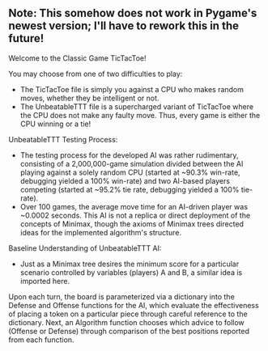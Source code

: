 ## Note: This somehow does not work in Pygame's newest version; I'll have to rework this in the future!

Welcome to the Classic Game TicTacToe!

You may choose from one of two difficulties to play:
- The TicTacToe file is simply you against a CPU who makes random moves, 
whether they be intelligent or not.
- The UnbeatableTTT file is a supercharged variant of TicTacToe where the CPU does not 
make any faulty move. Thus, every game is either the CPU winning or a tie! 

UnbeatableTTT Testing Process:
- The testing process for the developed AI was rather rudimentary, consisting of a 2,000,000-game simulation divided between the AI playing against a solely random CPU (started at ~90.3% win-rate, debugging yielded a 100% win-rate) and two AI-based players competing (started at ~95.2% tie rate, debugging yielded a 100% tie-rate). 
- Over 100 games, the average move time for an AI-driven player was ~0.0002 seconds. This AI is not a replica or direct deployment of the concepts of Minimax, though the axioms of Minimax trees directed ideas for the implemented algorithm's structure.

Baseline Understanding of UnbeatableTTT AI:
- Just as a Minimax tree desires the minimum score for a particular scenario controlled by variables (players) A and B, a similar idea is imported here.

Upon each turn, the board is parameterized via a dictionary into the Defense and Offense functions for the AI, which evaluate the effectiveness of placing a token on a particular piece through careful reference to the dictionary. Next, an Algorithm function chooses which advice to follow (Offense or Defense) through comparison of the best positions reported from each function.
